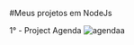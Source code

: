 #Meus projetos em NodeJs

1° - Project Agenda
![agendaa](https://user-images.githubusercontent.com/104180300/233233292-cc03a034-6dea-4c1d-a0b6-b743ef5b84de.png)
